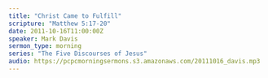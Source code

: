 ```yaml
---
title: "Christ Came to Fulfill"
scripture: "Matthew 5:17-20"
date: 2011-10-16T11:00:00Z
speaker: Mark Davis
sermon_type: morning
series: "The Five Discourses of Jesus"
audio: https://pcpcmorningsermons.s3.amazonaws.com/20111016_davis.mp3 
---
```




